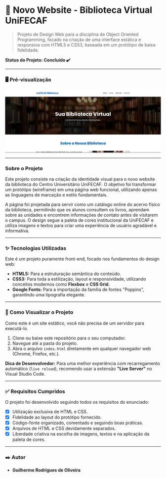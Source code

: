 # 🎨 Novo Website - Biblioteca Virtual UniFECAF

> Projeto de Design Web para a disciplina de Object Oriented Programming, focado na criação de uma interface estática e responsiva com HTML5 e CSS3, baseada em um protótipo de baixa fidelidade.

**Status do Projeto: Concluído ✔️**

---

### 🖥️ Pré-visualização

![Preview do Site](images/preview.png)


---

### Sobre o Projeto

Este projeto consiste na criação da identidade visual para o novo website da biblioteca do Centro Universitário UniFECAF. O objetivo foi transformar um protótipo (wireframe) em uma página web funcional, utilizando apenas as linguagens de marcação e estilo fundamentais.

A página foi projetada para servir como um catálogo online do acervo físico da biblioteca, permitindo que os alunos consultem os livros, aprendam sobre as unidades e encontrem informações de contato antes de visitarem o campus. O design segue a paleta de cores institucional da UniFECAF e utiliza imagens e textos para criar uma experiência de usuário agradável e informativa.

---

### ✨ Tecnologias Utilizadas

Este é um projeto puramente front-end, focado nos fundamentos do design web:

* **HTML5:** Para a estruturação semântica do conteúdo.
* **CSS3:** Para toda a estilização, layout e responsividade, utilizando conceitos modernos como **Flexbox** e **CSS Grid**.
* **Google Fonts:** Para a importação da família de fontes "Poppins", garantindo uma tipografia elegante.

---

### 🚀 Como Visualizar o Projeto

Como este é um site estático, você não precisa de um servidor para executá-lo.

1.  Clone ou baixe este repositório para o seu computador.
2.  Navegue até a pasta do projeto.
3.  Abra o arquivo `index.html` diretamente em qualquer navegador web (Chrome, Firefox, etc.).

**Dica de Desenvolvedor:** Para uma melhor experiência com recarregamento automático (`live reload`), recomendo usar a extensão **"Live Server"** no Visual Studio Code.

---

### ✅ Requisitos Cumpridos

O projeto foi desenvolvido seguindo todos os requisitos do enunciado:

-   [x] Utilização exclusiva de HTML e CSS.
-   [x] Fidelidade ao layout do protótipo fornecido.
-   [x] Código-fonte organizado, comentado e seguindo boas práticas.
-   [x] Arquivos de HTML e CSS devidamente separados.
-   [x] Liberdade criativa na escolha de imagens, textos e na aplicação da paleta de cores.

---

### ✒️ Autor

* **Guilherme Rodrigues de Oliveira**